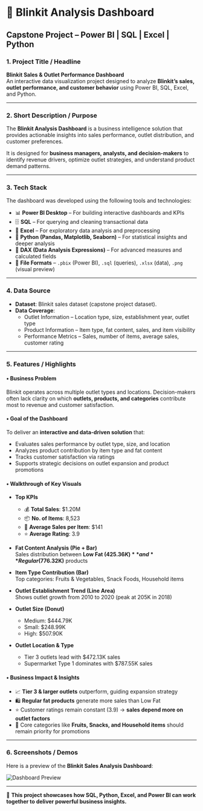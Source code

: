 # 🛒 Blinkit Analysis Dashboard  
## Capstone Project – Power BI | SQL | Excel | Python  

### 1. Project Title / Headline  
**Blinkit Sales & Outlet Performance Dashboard**  
An interactive data visualization project designed to analyze **Blinkit’s sales, outlet performance, and customer behavior** using Power BI, SQL, Excel, and Python.  

---

### 2. Short Description / Purpose  
The **Blinkit Analysis Dashboard** is a business intelligence solution that provides actionable insights into sales performance, outlet distribution, and customer preferences.  

It is designed for **business managers, analysts, and decision-makers** to identify revenue drivers, optimize outlet strategies, and understand product demand patterns.  

---

### 3. Tech Stack  
The dashboard was developed using the following tools and technologies:  

- 📊 **Power BI Desktop** – For building interactive dashboards and KPIs  
- 🗄 **SQL** – For querying and cleaning transactional data  
- 📂 **Excel** – For exploratory data analysis and preprocessing  
- 🐍 **Python (Pandas, Matplotlib, Seaborn)** – For statistical insights and deeper analysis  
- 📝 **DAX (Data Analysis Expressions)** – For advanced measures and calculated fields  
- 📁 **File Formats** – `.pbix` (Power BI), `.sql` (queries), `.xlsx` (data), `.png` (visual preview)  

---

### 4. Data Source  
- **Dataset**: Blinkit sales dataset (capstone project dataset).  
- **Data Coverage**:  
  - Outlet Information – Location type, size, establishment year, outlet type  
  - Product Information – Item type, fat content, sales, and item visibility  
  - Performance Metrics – Sales, number of items, average sales, customer rating  

---

### 5. Features / Highlights  

#### • Business Problem  
Blinkit operates across multiple outlet types and locations. Decision-makers often lack clarity on which **outlets, products, and categories** contribute most to revenue and customer satisfaction.  

#### • Goal of the Dashboard  
To deliver an **interactive and data-driven solution** that:  
- Evaluates sales performance by outlet type, size, and location  
- Analyzes product contribution by item type and fat content  
- Tracks customer satisfaction via ratings  
- Supports strategic decisions on outlet expansion and product promotions  

#### • Walkthrough of Key Visuals  
- **Top KPIs**  
  - 💰 **Total Sales**: $1.20M  
  - 📦 **No. of Items**: 8,523  
  - 🛒 **Average Sales per Item**: $141  
  - ⭐ **Average Rating**: 3.9  

- **Fat Content Analysis (Pie + Bar)**  
  Sales distribution between **Low Fat ($425.36K)** and **Regular ($776.32K)** products  

- **Item Type Contribution (Bar)**  
  Top categories: Fruits & Vegetables, Snack Foods, Household items  

- **Outlet Establishment Trend (Line Area)**  
  Shows outlet growth from 2010 to 2020 (peak at 205K in 2018)  

- **Outlet Size (Donut)**  
  - Medium: $444.79K  
  - Small: $248.99K  
  - High: $507.90K  

- **Outlet Location & Type**  
  - Tier 3 outlets lead with $472.13K sales  
  - Supermarket Type 1 dominates with $787.55K sales  

#### • Business Impact & Insights  
- 📈 **Tier 3 & larger outlets** outperform, guiding expansion strategy  
- 🛍 **Regular fat products** generate more sales than Low Fat  
- ⭐ Customer ratings remain constant (3.9) → **sales depend more on outlet factors**  
- 🍎 Core categories like **Fruits, Snacks, and Household items** should remain priority for promotions  

---

### 6. Screenshots / Demos  
Here is a preview of the **Blinkit Sales Analysis Dashboard**:  

![Dashboard Preview](Snapshot_Of_The_Dashboard.png)

---

🚀 **This project showcases how SQL, Python, Excel, and Power BI can work together to deliver powerful business insights.**  
